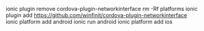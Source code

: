 ionic plugin remove cordova-plugin-networkinterface
rm -Rf platforms
ionic plugin add https://github.com/winfinit/cordova-plugin-networkinterface
ionic platform add android
ionic run android
ionic platform add ios